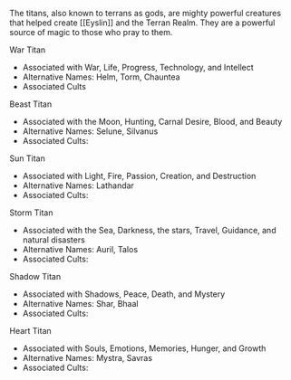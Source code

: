The titans, also known to terrans as gods, are mighty powerful creatures that helped create [[Eyslin]] and the Terran Realm. They are a powerful source of magic to those who pray to them.

War Titan
- Associated with War, Life, Progress, Technology, and Intellect
- Alternative Names: Helm, Torm, Chauntea
- Associated Cults

Beast Titan
- Associated with the Moon, Hunting, Carnal Desire, Blood, and Beauty 
- Alternative Names: Selune, Silvanus
- Associated Cults: 

Sun Titan
- Associated with Light, Fire, Passion, Creation, and Destruction
- Alternative Names: Lathandar
- Associated Cults:

Storm Titan 
- Associated with the Sea, Darkness, the stars, Travel, Guidance, and natural disasters
- Alternative Names: Auril, Talos
- Associated Cults:

Shadow Titan
- Associated with Shadows, Peace, Death, and Mystery
- Alternative Names: Shar, Bhaal
- Associated Cults:

Heart Titan
- Associated with Souls, Emotions, Memories, Hunger, and Growth
- Alternative Names: Mystra, Savras
- Associated Cults: